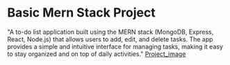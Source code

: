 # Basic Mern Stack Project

"A to-do list application built using the MERN stack (MongoDB, Express, React, Node.js) that allows users to add, edit, and delete tasks. The app provides a simple and intuitive interface for managing tasks, making it easy to stay organized and on top of daily activities."
[Project_image](./client/src/assets/todo.png)
